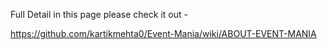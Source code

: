 Full Detail in this page please check it out -

https://github.com/kartikmehta0/Event-Mania/wiki/ABOUT-EVENT-MANIA
